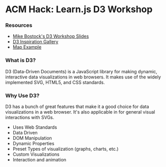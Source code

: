 # ACM Hack: Learn.js D3 Workshop

### Resources
* [Mike Bostock's D3 Workshop Slides](https://bost.ocks.org/mike/d3/workshop/#0)
* [D3 Inspiration Gallery](https://github.com/d3/d3/wiki/Gallery)
* [Map Example](https://bl.ocks.org/mbostock/4060606)

### What is D3?

D3 (Data-Driven Documents) is a JavaScript library for making dynamic, interactive data visualizations in web browsers. It makes use of the widely implemented SVG, HTML5, and CSS standards.

### Why Use D3?

D3 has a bunch of great features that make it a good choice for data visualizations in a web browser. It's also applicable in for general visual interactions with SVGs.

* Uses Web Standards
* Data Driven
* DOM Manipulation
* Dynamic Properties
* Preset Types of visualization (graphs, charts, etc.)
* Custom Visualizations
* Interaction and animation




